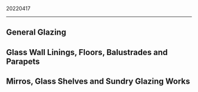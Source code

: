 ﻿20220417

---

## General Glazing 


## Glass Wall Linings, Floors, Balustrades and Parapets


## Mirros, Glass Shelves and Sundry Glazing Works



